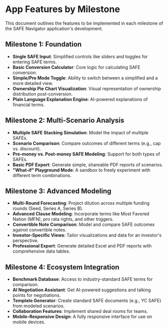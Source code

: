 # App Features by Milestone

This document outlines the features to be implemented in each milestone of the SAFE Navigator application's development.

## Milestone 1: Foundation

- **Single SAFE Input**: Simplified controls like sliders and toggles for entering SAFE terms.
- **Basic Conversion Calculator**: Core logic for calculating SAFE conversion.
- **Simple/Pro Mode Toggle**: Ability to switch between a simplified and a more detailed view.
- **Ownership Pie Chart Visualization**: Visual representation of ownership distribution post-conversion.
- **Plain Language Explanation Engine**: AI-powered explanations of financial terms.

## Milestone 2: Multi-Scenario Analysis

- **Multiple SAFE Stacking Simulation**: Model the impact of multiple SAFEs.
- **Scenario Comparison**: Compare outcomes of different terms (e.g., cap vs. discount).
- **Pre-money vs. Post-money SAFE Modeling**: Support for both types of SAFEs.
- **Basic PDF Export**: Generate simple, shareable PDF reports of scenarios.
- **"What-if" Playground Mode**: A sandbox to freely experiment with different term combinations.

## Milestone 3: Advanced Modeling

- **Multi-Round Forecasting**: Project dilution across multiple funding rounds (Seed, Series A, Series B).
- **Advanced Clause Modeling**: Incorporate terms like Most Favored Nation (MFN), pro rata rights, and other triggers.
- **Convertible Note Comparison**: Model and compare SAFE outcomes against convertible notes.
- **Investor-Specific Views**: Tailor visualizations and data for an investor's perspective.
- **Professional Export**: Generate detailed Excel and PDF reports with comprehensive data tables.

## Milestone 4: Ecosystem Integration

- **Benchmark Database**: Access to industry-standard SAFE terms for comparison.
- **AI Negotiation Assistant**: Get AI-powered suggestions and talking points for negotiations.
- **Template Generator**: Create standard SAFE documents (e.g., YC SAFE) from modeled scenarios.
- **Collaboration Features**: Implement shared deal rooms for teams.
- **Mobile-Responsive Design**: A fully responsive interface for use on mobile devices.
